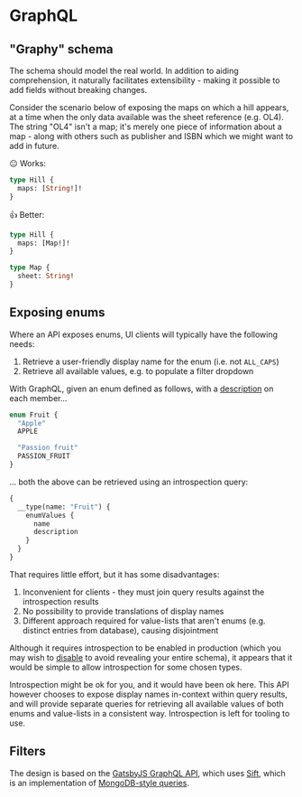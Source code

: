# GraphQL

## "Graphy" schema

The schema should model the real world. In addition to aiding comprehension, it naturally facilitates extensibility - making it possible to add fields without breaking changes.

Consider the scenario below of exposing the maps on which a hill appears, at a time when the only data available was the sheet reference (e.g. OL4). The string "OL4" isn't a map; it's merely one piece of information about a map - along with others such as publisher and ISBN which we might want to add in future.

😐 Works:

```graphql
type Hill {
  maps: [String!]!
}
```

👍 Better:

```graphql
type Hill {
  maps: [Map!]!
}

type Map {
  sheet: String!
}
```

## Exposing enums

Where an API exposes enums, UI clients will typically have the following needs:

1. Retrieve a user-friendly display name for the enum (i.e. not `ALL_CAPS`)
1. Retrieve all available values, e.g. to populate a filter dropdown

With GraphQL, given an enum defined as follows, with a [description](https://graphql.github.io/graphql-spec/June2018/#sec-Descriptions) on each member...

```graphql
enum Fruit {
  "Apple"
  APPLE

  "Passion fruit"
  PASSION_FRUIT
}
```

... both the above can be retrieved using an introspection query:

```graphql
{
  __type(name: "Fruit") {
    enumValues {
      name
      description
    }
  }
}
```

That requires little effort, but it has some disadvantages:

1. Inconvenient for clients - they must join query results against the introspection results
1. No possibility to provide translations of display names
1. Different approach required for value-lists that aren't enums (e.g. distinct entries from database), causing disjointment

Although it requires introspection to be enabled in production (which you may wish to [disable](https://github.com/helfer/graphql-disable-introspection) to avoid revealing your entire schema), it appears that it would be simple to allow introspection for some chosen types.

Introspection might be ok for you, and it would have been ok here. This API however chooses to expose display names in-context within query results, and will provide separate queries for retrieving all available values of both enums and value-lists in a consistent way. Introspection is left for tooling to use.

## Filters

The design is based on the [GatsbyJS GraphQL API](https://www.gatsbyjs.org/docs/graphql-reference/#filter), which uses [Sift](https://www.npmjs.com/package/sift), which is an implementation of [MongoDB-style queries](https://docs.mongodb.com/manual/reference/operator/query/).
